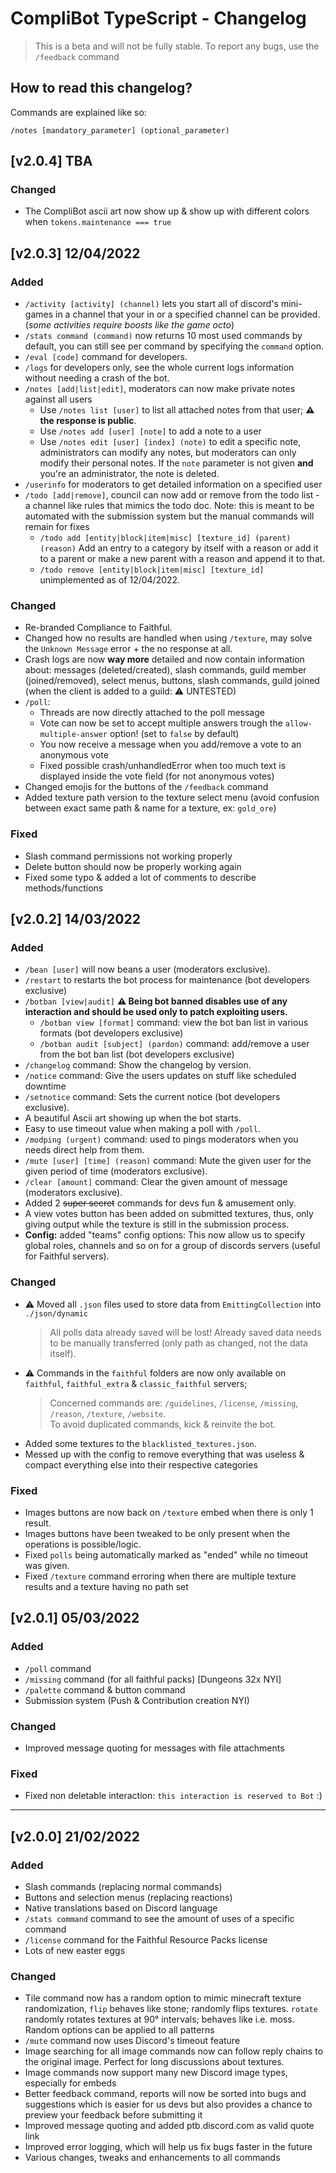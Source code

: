 # CompliBot TypeScript - Changelog
> This is a beta and will not be fully stable. To report any bugs, use the `/feedback` command

## How to read this changelog?

Commands are explained like so:
```
/notes [mandatory_parameter] (optional_parameter)
```

## [v2.0.4] TBA

### Changed

- The CompliBot ascii art now show up & show up with different colors when `tokens.maintenance === true`

## [v2.0.3] 12/04/2022

### Added
- `/activity [activity] (channel)` lets you start all of discord's mini-games in a channel that your in or a specified channel can be provided. (_some activities require boosts like the game octo_) 
- `/stats command (command)` now returns 10 most used commands by default, you can still see per command by specifying the `command` option.
- `/eval [code]` command for developers.
- `/logs` for developers only, see the whole current logs information without needing a crash of the bot.
- `/notes [add|list|edit]`, moderators can now make private notes against all users
  - Use `/notes list [user]` to list all attached notes from that user; **⚠️ the response is public**.
  - Use `/notes add [user] [note]` to add a note to a user
  - Use `/notes edit [user] [index] (note)` to edit a specific note, administrators can modify any notes, but moderators can only modify their personal notes. If the `note` parameter is not given **and** you're an administrator, the note is deleted.
- `/userinfo` for moderators to get detailed information on a specified user
- `/todo [add|remove]`, council can now add or remove from the todo list - a channel like rules that mimics the todo doc. Note: this is meant to be automated with the submission system but the manual commands will remain for fixes
  - `/todo add [entity|block|item|misc] [texture_id] (parent) (reason)` Add an entry to a category by itself with a reason or add it to a parent or make a new parent with a reason and append it to that.
  - `/todo remove [entity|block|item|misc] [texture_id]` unimplemented as of 12/04/2022.
  
### Changed
- Re-branded Compliance to Faithful.
- Changed how no results are handled when using `/texture`, may solve the `Unknown Message` error + the no response at all.
- Crash logs are now **way more** detailed and now contain information about: messages (deleted/created), slash commands, guild member (joined/removed), select menus, buttons, slash commands, guild joined (when the client is added to a guild: ⚠️ UNTESTED)
- `/poll`:
  - Threads are now directly attached to the poll message
  - Vote can now be set to accept multiple answers trough the `allow-multiple-answer` option! (set to `false` by default)
  - You now receive a message when you add/remove a vote to an anonymous vote
  - Fixed possible crash/unhandledError when too much text is displayed inside the vote field (for not anonymous votes)
- Changed emojis for the buttons of the `/feedback` command
- Added texture path version to the texture select menu (avoid confusion between exact same path & name for a texture, ex: `gold_ore`)

### Fixed
- Slash command permissions not working properly
- Delete button should now be properly working again
- Fixed some typo & added a lot of comments to describe methods/functions

## [v2.0.2] 14/03/2022

### Added
- `/bean [user]` will now beans a user (moderators exclusive).
- `/restart` to restarts the bot process for maintenance (bot developers exclusive) 
- `/botban [view|audit]` **⚠️ Being bot banned disables use of any interaction and should be used only to patch exploiting users.**
  - `/botban view [format]` command: view the bot ban list in various formats (bot developers exclusive)
  - `/botban audit [subject] (pardon)` command: add/remove a user from the bot ban list (bot developers exclusive)
- `/changelog` command: Show the changelog by version.
- `/notice` command: Give the users updates on stuff like scheduled downtime
- `/setnotice` command: Sets the current notice (bot developers exclusive).
- A beautiful Ascii art showing up when the bot starts.
- Easy to use timeout value when making a poll with `/poll`.
- `/modping (urgent)` command: used to pings moderators when you needs direct help from them.
- `/mute [user] [time] (reason)` command: Mute the given user for the given period of time (moderators exclusive).
- `/clear [amount]` command: Clear the given amount of message (moderators exclusive).
- Added 2 ~~super secret~~ commands for devs fun & amusement only.
- A view votes button has been added on submitted textures, thus, only giving output while the texture is still in the submission process.
- **Config:** added "teams" config options: This now allow us to specify global roles, channels and so on for a group of discords servers (useful for Faithful servers).

### Changed
- ⚠️ Moved all `.json` files used to store data from `EmittingCollection` into `./json/dynamic`
  > All polls data already saved will be lost! Already saved data needs to be manually transferred (only path as changed, not the data itself).
- ⚠️ Commands in the `faithful` folders are now only available on `faithful`, `faithful_extra` & `classic_faithful` servers;  
  > Concerned commands are: `/guidelines`, `/license`, `/missing`, `/reason`, `/texture`, `/website`.  
  > To avoid duplicated commands, kick & reinvite the bot.
- Added some textures to the `blacklisted_textures.json`.
- Messed up with the config to remove everything that was useless & compact everything else into their respective categories

### Fixed
- Images buttons are now back on `/texture` embed when there is only 1 result.
- Images buttons have been tweaked to be only present when the operations is possible/logic.
- Fixed `polls` being automatically marked as "ended" while no timeout was given.
- Fixed `/texture` command erroring when there are multiple texture results and a texture having no path set

## [v2.0.1] 05/03/2022

### Added
- `/poll` command
- `/missing` command (for all faithful packs) [Dungeons 32x NYI]
- `/palette` command & button command
- Submission system (Push & Contribution creation NYI)

### Changed
- Improved message quoting for messages with file attachments

### Fixed
- Fixed non deletable interaction: `this interaction is reserved to Bot` :)

---
## [v2.0.0] 21/02/2022

### Added

- Slash commands (replacing normal commands)
- Buttons and selection menus (replacing reactions)
- Native translations based on Discord language
- `/stats command` command to see the amount of uses of a specific command
- `/license` command for the Faithful Resource Packs license
- Lots of new easter eggs

### Changed

- Tile command now has a random option to mimic minecraft texture randomization,
`flip` behaves like stone; randomly flips textures. `rotate`
randomly rotates textures at 90° intervals; behaves like i.e. moss.
Random options can be applied to all patterns
- `/mute` command now uses Discord's timeout feature
- Image searching for all image commands now can follow reply chains to the original image. Perfect for long discussions about textures.
- Image commands now support many new Discord image types, especially for embeds
- Better feedback command, reports will now be sorted into bugs and suggestions which is easier for us devs but also provides a chance to preview your feedback before submitting it
- Improved message quoting and added ptb.discord.com as valid quote link
- Improved error logging, which will help us fix bugs faster in the future
- Various changes, tweaks and enhancements to all commands
